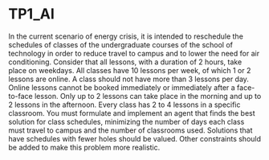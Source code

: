 # TP1_AI
 
In the current scenario of energy crisis, it is intended to reschedule the schedules of classes of the
undergraduate courses of the school of technology in order to reduce travel to campus and to
lower the need for air conditioning.
Consider that all lessons, with a duration of 2 hours, take place on weekdays. All classes have 10
lessons per week, of which 1 or 2 lessons are online. A class should not have more than 3 lessons
per day. Online lessons cannot be booked immediately or immediately after a face-to-face
lesson. Only up to 2 lessons can take place in the morning and up to 2 lessons in the afternoon.
Every class has 2 to 4 lessons in a specific classroom.
You must formulate and implement an agent that finds the best solution for class schedules,
minimizing the number of days each class must travel to campus and the number of classrooms
used. Solutions that have schedules with fewer holes should be valued. Other constraints should
be added to make this problem more realistic. 
